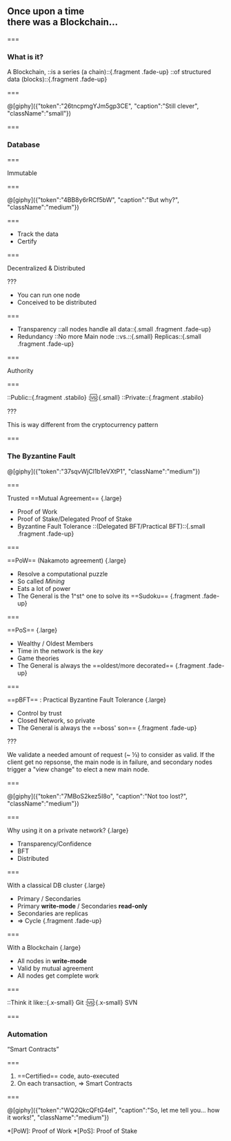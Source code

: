 <!--{section^1:data-breadcrumb="Once upon a time..."}-->

<!--{.interleaf data-background-image="/img/unsplash/nong-vang-577609-unsplash.jpg"}-->
<!-- Photo by Nong Vang on Unsplash -->

## Once upon a time <br> there was a Blockchain...

===
### What is it?

A Blockchain,
::is a series (a chain)::{.fragment .fade-up}
::of structured data (blocks)::{.fragment .fade-up}
<!--{p:.x-large}-->

===

@[giphy]({"token":"26tncpmgYJm5gp3CE", "caption":"Still clever", "className":"small"})

===
<!--{.punchline}-->

### Database

===
<!--{.punchline}-->

Immutable

===

@[giphy]({"token":"4BB8y6rRCf5bW", "caption":"But why?", "className":"medium"})

===

- Track the data
- Certify
<!--{ul:.xx-large}-->

===
<!--{.punchline}-->

Decentralized & Distributed

???
- You can run one node
- Conceived to be distributed

===
<!--{.x-large}-->

- Transparency
  ::all nodes handle all data::{.small .fragment .fade-up}
- Redundancy
  ::No more Main node ::vs.::{.small} Replicas::{.small .fragment .fade-up}

===
<!--{.punchline}-->

Authority

===
<!--{.xx-large}-->

::Public::{.fragment .stabilo} ::vs::{.small} ::Private::{.fragment .stabilo}

???

This is way different from the cryptocurrency pattern

===

### The Byzantine Fault

@[giphy]({"token":"37sqvWjCl1b1eVXtP1", "className":"medium"})

===
<!--{.x-large}-->

Trusted ==Mutual Agreement== {.large}

- Proof of Work
- Proof of Stake/Delegated Proof of Stake
- Byzantine Fault Tolerance
  ::(Delegated BFT/Practical BFT)::{.small .fragment .fade-up}

===
<!--{.x-large}-->

==PoW== (Nakamoto agreement) {.large}

- Resolve a computational puzzle
- So called *Mining*
- Eats a lot of power
- The General is the 1^st^ one to solve its ==Sudoku== {.fragment .fade-up}

===
<!--{.x-large}-->

==PoS== {.large}

- Wealthy / Oldest Members
- Time in the network is the *key*
- Game theories
- The General is always the ==oldest/more decorated== {.fragment .fade-up}

===
<!--{.x-large}-->

==pBFT== : Practical Byzantine Fault Tolerance {.large}

- Control by trust
- Closed Network, so private
- The General is always the ==boss' son== {.fragment .fade-up}

???

We validate a needed amount of request (~ ⅓) to consider as valid.
If the client get no repsonse, the main node is in failure, and secondary nodes trigger a "view change" to elect a new main node.

===

@[giphy]({"token":"7MBoS2kez5I8o", "caption":"Not too lost?", "className":"medium"})

===
<!--{.x-large}-->

Why using it on a private network? {.large}

- Transparency/Confidence
- BFT
- Distributed

===
<!--{.x-large}-->

With a classical DB cluster {.large}

- Primary / Secondaries
- Primary **write-mode** / Secondaries **read-only**
- Secondaries are replicas
- ⇒ Cycle {.fragment .fade-up}

===
<!--{.x-large}-->

With a Blockchain {.large}

- All nodes in **write-mode**
- Valid by mutual agreement
- All nodes get complete work

===
<!--{.punchline}-->

::Think it like::{.x-small}
Git ::vs::{.x-small} SVN

===

### Automation

“Smart Contracts”
<!--{p:.xx-large}-->

===
<!--{.x-large}-->

1. ==Certified== code, auto-executed
2. On each transaction,
   ⇒ Smart Contracts

===

@[giphy]({"token":"WQ2QkcQFtG4eI", "caption":"So, let me tell you... how it works!", "className":"medium"})


*[PoW]: Proof of Work
*[PoS]: Proof of Stake
